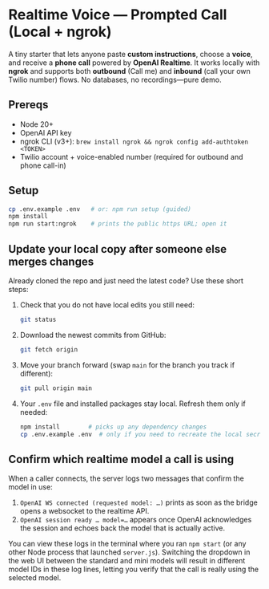 # Realtime Voice — Prompted Call (Local + ngrok)

A tiny starter that lets anyone paste **custom instructions**, choose a **voice**, and receive a **phone call** powered by **OpenAI Realtime**. It works locally with **ngrok** and supports both **outbound** (Call me) and **inbound** (call your own Twilio number) flows. No databases, no recordings—pure demo.

## Prereqs
- Node 20+
- OpenAI API key
- ngrok CLI (v3+): `brew install ngrok && ngrok config add-authtoken <TOKEN>`
- Twilio account + voice-enabled number (required for outbound and phone call-in)

## Setup
```bash
cp .env.example .env   # or: npm run setup (guided)
npm install
npm run start:ngrok    # prints the public https URL; open it
```

## Update your local copy after someone else merges changes

Already cloned the repo and just need the latest code? Use these short steps:

1. Check that you do not have local edits you still need:
   ```bash
   git status
   ```
2. Download the newest commits from GitHub:
   ```bash
   git fetch origin
   ```
3. Move your branch forward (swap `main` for the branch you track if different):
   ```bash
   git pull origin main
   ```
4. Your `.env` file and installed packages stay local. Refresh them only if needed:
   ```bash
   npm install        # picks up any dependency changes
   cp .env.example .env  # only if you need to recreate the local secrets file
   ```

## Confirm which realtime model a call is using

When a caller connects, the server logs two messages that confirm the model in use:

1. `OpenAI WS connected (requested model: …)` prints as soon as the bridge opens a websocket to the realtime API.
2. `OpenAI session ready … model=…` appears once OpenAI acknowledges the session and echoes back the model that is actually active.

You can view these logs in the terminal where you ran `npm start` (or any other Node process that launched `server.js`). Switching the dropdown in the web UI between the standard and mini models will result in different model IDs in these log lines, letting you verify that the call is really using the selected model.
